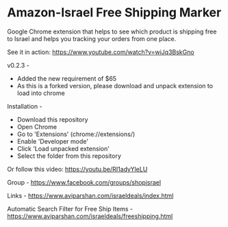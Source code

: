 # Amazon-Israel Free Shipping Marker
Google Chrome extension that helps to see which product is shipping free to Israel and helps you tracking your orders from one place.

See it in action: https://www.youtube.com/watch?v=wiJq3BskGno

v0.2.3 - 
- Added the new requirement of $65
- As this is a forked version, please download and unpack extension to load into chrome


Installation - 
- Download this repository
- Open Chrome
- Go to 'Extensions' (chrome://extensions/)
- Enable 'Developer mode'
- Click 'Load unpacked extension'
- Select the  folder from this repository

Or follow this video: https://youtu.be/RI1adyYleLU

Group - https://www.facebook.com/groups/shopisrael

Links - https://www.aviparshan.com/israeldeals/index.html

Automatic Search Filter for Free Ship Items - https://www.aviparshan.com/israeldeals/freeshipping.html
